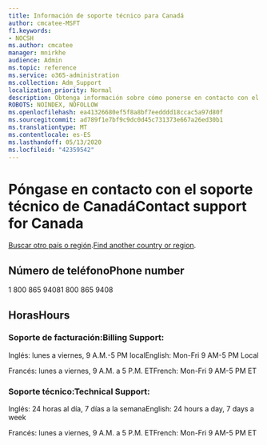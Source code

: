 ```yaml
---
title: Información de soporte técnico para Canadá
author: cmcatee-MSFT
f1.keywords:
- NOCSH
ms.author: cmcatee
manager: mnirkhe
audience: Admin
ms.topic: reference
ms.service: o365-administration
ms.collection: Adm_Support
localization_priority: Normal
description: Obtenga información sobre cómo ponerse en contacto con el soporte técnico de su país o región.
ROBOTS: NOINDEX, NOFOLLOW
ms.openlocfilehash: ea41326680ef5f8a8bf7eedddd18ccac5a97d80f
ms.sourcegitcommit: ad789f1e7bf9c9dc0d45c731373e667a26ed30b1
ms.translationtype: MT
ms.contentlocale: es-ES
ms.lasthandoff: 05/13/2020
ms.locfileid: "42359542"
---
```

# <a name="contact-support-for-canada"></a><span data-ttu-id="2fad3-103">Póngase en contacto con el soporte técnico de Canadá</span><span class="sxs-lookup"><span data-stu-id="2fad3-103">Contact support for Canada</span></span>

<span data-ttu-id="2fad3-104">[Buscar otro país o región](../contact-support-for-business-products.md).</span><span class="sxs-lookup"><span data-stu-id="2fad3-104">[Find another country or region](../contact-support-for-business-products.md).</span></span>

## <a name="phone-number"></a><span data-ttu-id="2fad3-105">Número de teléfono</span><span class="sxs-lookup"><span data-stu-id="2fad3-105">Phone number</span></span>
<span data-ttu-id="2fad3-106">1 800 865 9408</span><span class="sxs-lookup"><span data-stu-id="2fad3-106">1 800 865 9408</span></span>

## <a name="hours"></a><span data-ttu-id="2fad3-107">Horas</span><span class="sxs-lookup"><span data-stu-id="2fad3-107">Hours</span></span>
### <a name="billing-support"></a><span data-ttu-id="2fad3-108">Soporte de facturación:</span><span class="sxs-lookup"><span data-stu-id="2fad3-108">Billing Support:</span></span>

<span data-ttu-id="2fad3-109">Inglés: lunes a viernes, 9 A.M.-5 PM local</span><span class="sxs-lookup"><span data-stu-id="2fad3-109">English: Mon-Fri 9 AM-5 PM Local</span></span>

<span data-ttu-id="2fad3-110">Francés: lunes a viernes, 9 A.M. a 5 P.M. ET</span><span class="sxs-lookup"><span data-stu-id="2fad3-110">French: Mon-Fri 9 AM-5 PM ET</span></span>

### <a name="technical-support"></a><span data-ttu-id="2fad3-111">Soporte técnico:</span><span class="sxs-lookup"><span data-stu-id="2fad3-111">Technical Support:</span></span>

<span data-ttu-id="2fad3-112">Inglés: 24 horas al día, 7 días a la semana</span><span class="sxs-lookup"><span data-stu-id="2fad3-112">English: 24 hours a day, 7 days a week</span></span>

<span data-ttu-id="2fad3-113">Francés: lunes a viernes, 9 A.M. a 5 P.M. ET</span><span class="sxs-lookup"><span data-stu-id="2fad3-113">French: Mon-Fri 9 AM-5 PM ET</span></span>
